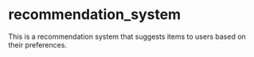 # recommendation_system
This is a recommendation system that suggests items to users based on their preferences.

